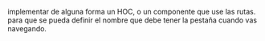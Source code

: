 implementar de alguna forma un HOC, o un componente que use las rutas.
para que se pueda definir el nombre que debe tener la pestaña cuando vas navegando.